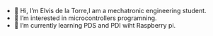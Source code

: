 - 👋 Hi, I’m Elvis de la Torre,I am a mechatronic engineering student.
- 👀 I’m interested in microcontrollers programning.
- 🌱 I’m currently learning PDS and PDI wiht Raspberry pi.


<!---
dvsivle/dvsivle is a ✨ special ✨ repository because its `README.md` (this file) appears on your GitHub profile.
You can click the Preview link to take a look at your changes.
--->
